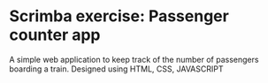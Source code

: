 # Scrimba exercise: Passenger counter app

A simple web application to keep track of the number of passengers boarding a train.
Designed using HTML, CSS, JAVASCRIPT


